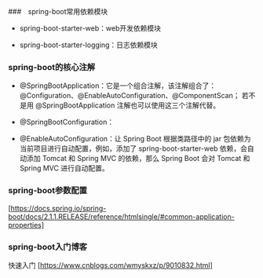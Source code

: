 ###　spring-boot常用依赖模块

- spring-boot-starter-web：web开发依赖模块

- spring-boot-starter-logging：日志依赖模块


###  spring-boot的核心注解

- @SpringBootApplication：它是一个组合注解，该注解组合了：@Configuration、@EnableAutoConfiguration、@ComponentScan； 
若不是用 @SpringBootApplication 注解也可以使用这三个注解代替。

- @SpringBootConfiguration：

- @EnableAutoConfiguration：让 Spring Boot 根据类路径中的 jar 包依赖为当前项目进行自动配置，例如，添加了 spring-boot-starter-web 
依赖，会自动添加 Tomcat 和 Spring MVC 的依赖，那么 Spring Boot 会对 Tomcat 和 Spring MVC 进行自动配置。



### spring-boot参数配置

[https://docs.spring.io/spring-boot/docs/2.1.1.RELEASE/reference/htmlsingle/#common-application-properties]

 
### spring-boot入门博客

快速入门 [https://www.cnblogs.com/wmyskxz/p/9010832.html]
